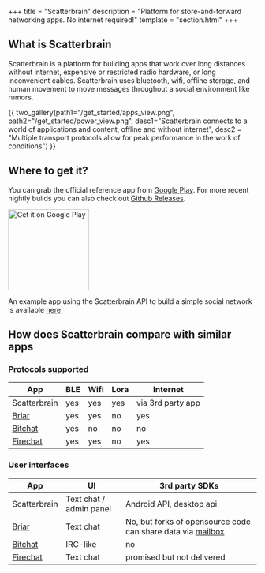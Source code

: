 +++
title = "Scatterbrain"
description = "Platform for store-and-forward networking apps. No internet required!"
template = "section.html"
+++

## What is Scatterbrain

Scatterbrain is a platform for building apps that work over long distances without internet, expensive or restricted radio hardware, or long inconvenient cables. Scatterbrain uses bluetooth, wifi, offline storage, and human movement to move messages throughout a social environment like rumors.

{{ two_gallery(path1="/get_started/apps_view.png", path2="/get_started/power_view.png", desc1="Scatterbrain connects to a world of applications and content, offline and without internet", desc2 = "Multiple transport protocols allow for peak performance in the work of conditions") }}

## Where to get it?

You can grab the official reference app from [Google Play](https://play.google.com/store/apps/details?id=net.ballmerlabs.scatterroutingservice). For more recent nightly builds you can also check out [Github Releases](https://github.com/Scatterbrain-DTN/RoutingServiceFrontend/releases).

<a href='https://play.google.com/store/apps/details?id=net.ballmerlabs.scatterroutingservice'><img style="width:164px" alt='Get it on Google Play' src='https://play.google.com/intl/en_us/badges/images/generic/en_badge_web_generic.png'/></a>

An example app using the Scatterbrain API to build a simple social network is available [here](https://play.google.com/store/apps/details?id=net.ballmerlabs.subrosa)


## How does Scatterbrain compare with similar apps
### Protocols supported

| App | BLE | Wifi| Lora | Internet |
| ---         | --- | --- | --- | --- |
| Scatterbrain | yes  |    yes        |     yes             |     via 3rd party app    |
| [Briar](https://briarproject.org/) | yes | yes | no | yes |
| [Bitchat](https://github.com/permissionlesstech/bitchat) | yes | no | no | no |
| [Firechat](https://web.archive.org/web/20140901121753/https://opengarden.com/firechat)| yes | yes | no | yes |

### User interfaces
| App | UI | 3rd party SDKs
| ---         | --- | --- |
| Scatterbrain | Text chat / admin panel  | Android API, desktop api |
| [Briar](https://briarproject.org/) | Text chat | No, but forks of opensource code can share data via [mailbox](https://code.briarproject.org/briar/briar-mailbox) |
| [Bitchat](https://github.com/permissionlesstech/bitchat) | IRC-like | no |
| [Firechat](https://web.archive.org/web/20140901121753/https://opengarden.com/firechat)| Text chat | promised but not delivered |
